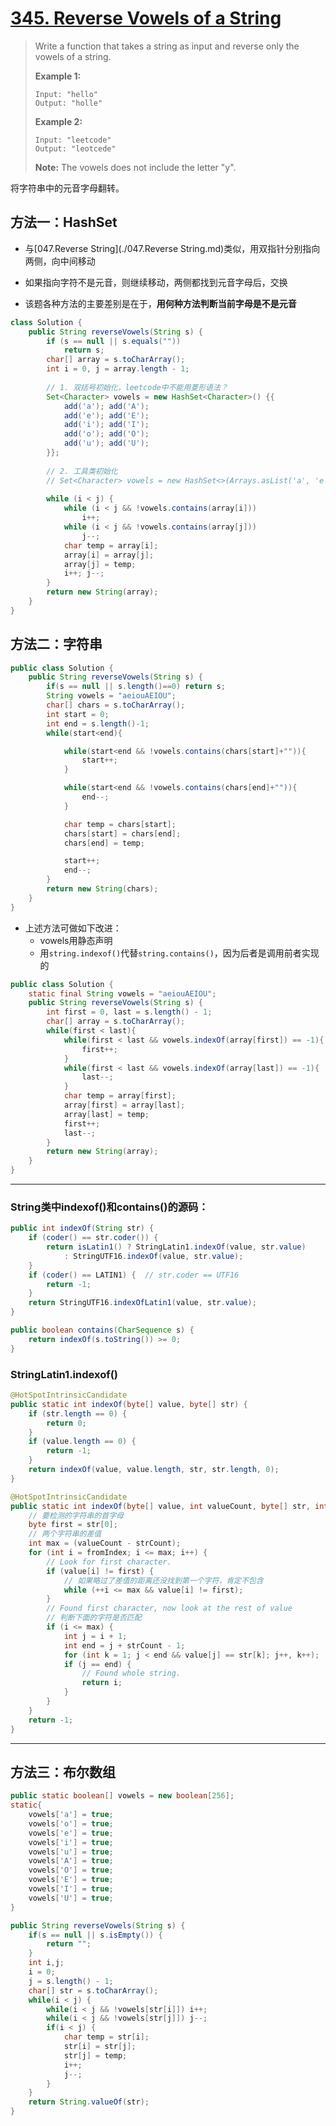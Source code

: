 # [345. Reverse Vowels of a String](1)

> Write a function that takes a string as input and reverse only the vowels of a string.
>
> **Example 1:**
>
> ```
> Input: "hello"
> Output: "holle"
> ```
>
> **Example 2:**
>
> ```
> Input: "leetcode"
> Output: "leotcede"
> ```
>
> **Note:**
> The vowels does not include the letter "y".



将字符串中的元音字母翻转。



## 方法一：HashSet

* 与[047.Reverse String](./047.Reverse String.md)类似，用双指针分别指向两侧，向中间移动
* 如果指向字符不是元音，则继续移动，两侧都找到元音字母后，交换

* 该题各种方法的主要差别是在于，**用何种方法判断当前字母是不是元音**



```java
class Solution {
    public String reverseVowels(String s) {
        if (s == null || s.equals(""))
            return s;
        char[] array = s.toCharArray();
        int i = 0, j = array.length - 1;
        
        // 1. 双括号初始化，leetcode中不能用菱形语法？
        Set<Character> vowels = new HashSet<Character>() {{
            add('a'); add('A');
            add('e'); add('E');
            add('i'); add('I');
            add('o'); add('O');
            add('u'); add('U');
        }};
        
        // 2. 工具类初始化
        // Set<Character> vowels = new HashSet<>(Arrays.asList('a', 'e', 'i', 'o', 'u', 'A', 'E', 'I', 'O', 'U'));
        
        while (i < j) {
            while (i < j && !vowels.contains(array[i]))
                i++;
            while (i < j && !vowels.contains(array[j]))
                j--;
            char temp = array[i];
            array[i] = array[j];
            array[j] = temp;
            i++; j--;
        }
        return new String(array);
    }
}
```



## 方法二：字符串

```java
public class Solution {
    public String reverseVowels(String s) {
        if(s == null || s.length()==0) return s;
        String vowels = "aeiouAEIOU";
        char[] chars = s.toCharArray();
        int start = 0;
        int end = s.length()-1;
        while(start<end){

            while(start<end && !vowels.contains(chars[start]+"")){
                start++;
            }

            while(start<end && !vowels.contains(chars[end]+"")){
                end--;
            }

            char temp = chars[start];
            chars[start] = chars[end];
            chars[end] = temp;

            start++;
            end--;
        }
        return new String(chars);
    }
}
```

* 上述方法可做如下改进：
  * vowels用静态声明
  * 用`string.indexof()`代替`string.contains()`，因为后者是调用前者实现的

```java
public class Solution {
    static final String vowels = "aeiouAEIOU";
    public String reverseVowels(String s) {
        int first = 0, last = s.length() - 1;
        char[] array = s.toCharArray();
        while(first < last){
            while(first < last && vowels.indexOf(array[first]) == -1){
                first++;
            }
            while(first < last && vowels.indexOf(array[last]) == -1){
                last--;
            }
            char temp = array[first];
            array[first] = array[last];
            array[last] = temp;
            first++;
            last--;
        }
        return new String(array);
    }
}
```



---

### String类中indexof()和contains()的源码：

```java
public int indexOf(String str) {
    if (coder() == str.coder()) {
        return isLatin1() ? StringLatin1.indexOf(value, str.value)
            : StringUTF16.indexOf(value, str.value);
    }
    if (coder() == LATIN1) {  // str.coder == UTF16
        return -1;
    }
    return StringUTF16.indexOfLatin1(value, str.value);
}

public boolean contains(CharSequence s) {
    return indexOf(s.toString()) >= 0;
}
```

### StringLatin1.indexof()

```java
@HotSpotIntrinsicCandidate
public static int indexOf(byte[] value, byte[] str) {
    if (str.length == 0) {
        return 0;
    }
    if (value.length == 0) {
        return -1;
    }
    return indexOf(value, value.length, str, str.length, 0);
}

@HotSpotIntrinsicCandidate
public static int indexOf(byte[] value, int valueCount, byte[] str, int strCount, int fromIndex) {
    // 要检测的字符串的首字母
    byte first = str[0];
    // 两个字符串的差值
    int max = (valueCount - strCount);
    for (int i = fromIndex; i <= max; i++) {
        // Look for first character.
        if (value[i] != first) {
            // 如果略过了差值的距离还没找到第一个字符，肯定不包含
            while (++i <= max && value[i] != first);
        }
        // Found first character, now look at the rest of value
        // 判断下面的字符是否匹配
        if (i <= max) {
            int j = i + 1;
            int end = j + strCount - 1;
            for (int k = 1; j < end && value[j] == str[k]; j++, k++);
            if (j == end) {
                // Found whole string.
                return i;
            }
        }
    }
    return -1;
}
```



---





## 方法三：布尔数组

```java
public static boolean[] vowels = new boolean[256];
static{
    vowels['a'] = true;
    vowels['o'] = true;
    vowels['e'] = true;
    vowels['i'] = true;
    vowels['u'] = true;
    vowels['A'] = true;
    vowels['O'] = true;
    vowels['E'] = true;
    vowels['I'] = true;
    vowels['U'] = true;
}

public String reverseVowels(String s) {
    if(s == null || s.isEmpty()) {
        return "";
    }
    int i,j;
    i = 0;
    j = s.length() - 1;
    char[] str = s.toCharArray();
    while(i < j) {
        while(i < j && !vowels[str[i]]) i++;
        while(i < j && !vowels[str[j]]) j--;
        if(i < j) {
            char temp = str[i];
            str[i] = str[j];
            str[j] = temp;
            i++;
            j--;
        }
    }
    return String.valueOf(str);
}
```





[1]: https://leetcode.com/problems/reverse-vowels-of-a-string/